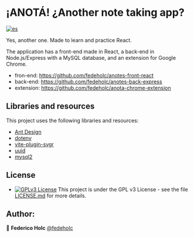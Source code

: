 # ¡ANOTÁ! ¿Another note taking app?

[![es](https://img.shields.io/badge/lang-es-yellow.svg)](https://github.com/fedeholc/anotes-back-express/blob/main/README.es.md)

Yes, another one. Made to learn and practice React.

The application has a front-end made in React, a back-end in Node.js/Express with a MySQL database, and an extension for Google Chrome.
- fron-end: https://github.com/fedeholc/anotes-front-react
- back-end: https://github.com/fedeholc/anotes-back-express 
- extension: https://github.com/fedeholc/anota-chrome-extension


## Libraries and resources

This project uses the following libraries and resources:
- [Ant Design](https://www.npmjs.com/package/antd)
- [dotenv](https://www.npmjs.com/package/dotenv)
- [vite-plugin-svgr](https://www.npmjs.com/package/vite-plugin-svgr)
- [uuid](https://www.npmjs.com/package/uuid)
- [mysql2](https://www.npmjs.com/package/mysql2)

## License

- [![GPLv3 License](https://img.shields.io/badge/License-GPL%20v3-yellow.svg)](https://opensource.org/licenses/) This project is under the GPL v3 License - see the file [LICENSE.md](LICENSE.md) for more details.

## Author:

👤 **Federico Holc** [@fedeholc](https://github.com/fedeholc)

